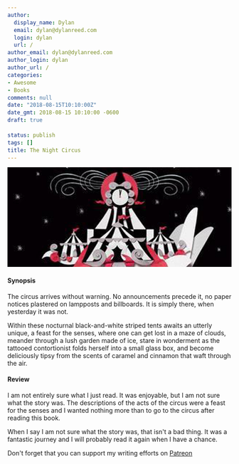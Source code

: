 ```yaml
---
author:
  display_name: Dylan
  email: dylan@dylanreed.com
  login: dylan
  url: /
author_email: dylan@dylanreed.com
author_login: dylan
author_url: /
categories:
- Awesome
- Books
comments: null
date: "2018-08-15T10:10:00Z"
date_gmt: 2018-08-15 10:10:00 -0600
draft: true

status: publish
tags: []
title: The Night Circus
---
```

![The Night Circus](https://raw.githubusercontent.com/dylanreed/dylan.blog/gh-pages/images/book-review/the-night-circus.jpg)

<h4>Synopsis</h4>

The circus arrives without warning. No announcements precede it, no paper notices plastered on lampposts and billboards. It is simply there, when yesterday it was not. 

Within these nocturnal black-and-white striped tents awaits an utterly unique, a feast for the senses, where one can get lost in a maze of clouds, meander through a lush garden made of ice, stare in wonderment as the tattooed contortionist folds herself into a small glass box, and become deliciously tipsy from the scents of caramel and cinnamon that waft through the air. 

<h4>Review</h4>

I am not entirely sure what I just read. It was enjoyable, but I am not sure what the story was. The descriptions of the acts of the circus were a feast for the senses and I wanted nothing more than to go to the circus after reading this book. 

When I say I am not sure what the story was, that isn't a bad thing. It was a fantastic journey and I will probably read it again when I have a chance. 


Don't forget that you can support my writing efforts on [Patreon](https://www.patreon.com/dylanreed)